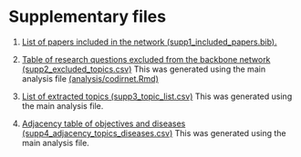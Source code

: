 
# Supplementary files

1. [List of papers included in the network (supp1_included_papers.bib).](https://raw.githubusercontent.com/luismmontilla/CoDiRNet/master/supplementary/supp1_included_papers.bib)

2. [Table of research questions excluded from the backbone network (supp2_excluded_topics.csv)](https://raw.githubusercontent.com/luismmontilla/CoDiRNet/master/supplementary/supp2_excluded_topics.csv)
  This was generated using the main analysis file [(analysis/codirnet.Rmd)](https://github.com/luismmontilla/CoDiRNet/blob/master/analysis/codirnet.Rmd)

3. [List of extracted topics (supp3_topic_list.csv)](https://raw.githubusercontent.com/luismmontilla/CoDiRNet/master/supplementary/supp3_topic_list.csv) This was generated using the main analysis file.

4. [Adjacency table of objectives and diseases (supp4_adjacency_topics_diseases.csv)](https://raw.githubusercontent.com/luismmontilla/CoDiRNet/master/supplementary/supp4_adjacency_topics_diseases.csv) This was generated using the main analysis file.
